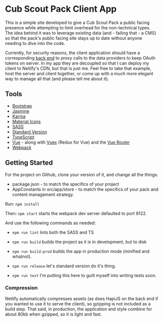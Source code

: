 # Cub Scout Pack Client App

This is a simple site developed to give a Cub Scout Pack a public facing presence while attempting to limit overhead
for the non-technical types. The idea behind it was to leverage existing data (and - failing that - a CMS) so that the 
pack's public facing site stays up to date without anyone needing to dive into the code.

Currently, for security reasons, the client application should have a corresponding 
[back end](https://github.com/robdesisto/cub-site-backend) to proxy calls to the data providers to keep OAuth tokens on 
server. In my app they are decoupled so that I can deploy my client to Netlify's CDN, but that is just me. Feel free to 
take that example, host the server and client together, or come up with a much more elegant way to manage all that (and 
please tell me about it).

## Tools

* [Bootstrap](https://getbootstrap.com/)
* [Jasmine](https://jasmine.github.io/)
* [Karma](https://karma-runner.github.io/2.0/index.html)
* [Material Icons](https://material.io/icons/)
* [SASS](http://sass-lang.com/)
* [Standard Version](https://github.com/conventional-changelog/standard-version)
* [TypeScript](https://www.typescriptlang.org/)
* [Vue](https://vuejs.org/) - along with [Vuex](https://vuex.vuejs.org/en/intro.html) (Redux for Vue) and the [Vue Router](https://router.vuejs.org/en/)
* [Webpack](https://webpack.js.org/)

## Getting Started

For the project on Github, clone your version of it, and change all the things.

* package.json - to match the specifics of your project
* AppConstants in src/app/store - to match the specifics of your pack and content management strategy.

Run: ````npm install````

Then:  ```npm start``` starts the webpack dev server defaulted to port 8122.

And use the following commands as needed:

* ```npm run lint``` lints both the SASS and TS

* ```npm run build``` builds the project as it is in development, but to disk

* ```npm run build:prod``` builds the app in production mode (minified and whatnot).

* ```npm run release``` let's standard version do it's thing.

* ```npm run test``` I'm putting this here to guilt myself into writing tests soon.

### Compression

Netlify automatically compresses assets (as does HapiJS on the back end if you wanted to use it to serve the client),
so gzipping is not included as a build step. That said, in production, the application and style combine for about 80kb
when gzipped, so it is light and fast.
